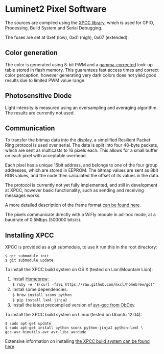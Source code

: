 Luminet2 Pixel Software
=======================

The sources are compiled using the [XPCC library][xpcc], which is used for
GPIO, Processing, Build System and Serial Debugging.

The fuses are set at 0xef (low), 0xd1 (high), 0x07 (extended).


Color generation
----------------

The color is generated using 8-bit PWM and a [gamma-corrected][gamma] look-up
table stored in flash memory.
This guarantees fast access times and correct color perception, however
generating very dark colors does not yield good results due to limited
PWM value range.


Photosensitive Diode
--------------------

Light intensity is measured using an oversampling and averaging algorithm.
The results are currently not used.


Communication
-------------

To transfer the bitmap data into the display, a simplified Resilient Packet Ring
protocol is used over serial.
The data is split into four 48-byte packets, which are sent as multicasts to
16 pixels each.
This allows for a small buffer on each pixel with acceptable overhead.

Each pixel has a unique 15bit address, and belongs to one of the four group
addresses, which are stored in EEPROM.
The bitmap values are sent as 8bit RGB values, and the node then calculated
the offset of its values in the data.

The protocol is currently not yet fully implemented, and still in development
at XPCC, however basic functionality, such as sending and receiving messages
works.

A more detailed description of the frame format [can be found here][rpr].

The pixels communicate directly with a WiFly module in ad-hoc mode, at a
baudrate of 0.5Mbps (500000 bits/s).


Installing XPCC
---------------

XPCC is provided as a git submodule, to use it run this in the root directory:

	$ git submodule init
	$ git submodule update


To install the XPCC build system on OS X (tested on Lion/Mountain Lion):

1.	Install [Homebrew][]:  
	`$ ruby -e "$(curl -fsSL https://raw.github.com/mxcl/homebrew/go)"`
2.	Install some dependencies:  
	`$ brew install scons python`  
	`$ pip install lxml jinja2`
3.	Install the latest precompiled version of [avr-gcc from ObDev][obdev].


To install the XPCC build system on Linux (tested on Ubuntu 12.04):

	$ sudo apt-get update
	$ sudo apt-get install python scons python-jinja2 python-lxml \
	gcc-avr binutils-avr avr-libc avrdude


Extensive information on installing [the XPCC build system can be found here][xpcc-install].


[xpcc]: https://github.com/roboterclubaachen/xpcc
[gamma]: http://en.wikipedia.org/wiki/Gamma_correction
[rpr]: https://raw.github.com/roboterclubaachen/xpcc/feature/resilient_packet_ring/src/xpcc/driver/connectivity/rpr.hpp
[homebrew]: http://mxcl.github.com/homebrew/
[obdev]: http://www.obdev.at/products/crosspack/download.html
[xpcc-install]: http://xpcc.kreatives-chaos.com/install.html
